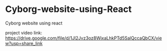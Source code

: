 # Cyborg-website-using-React
Cyborg website using react

project video link:
https://drive.google.com/file/d/1Jl2Jvz3oz8WixaLhkPTd5SalQccaQbCX/view?usp=share_link
